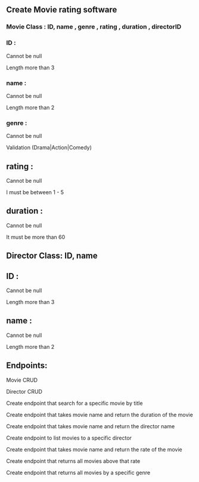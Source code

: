 ## Create Movie rating software

### Movie Class : ID, name , genre , rating , duration , directorID

### ID :

Cannot be null

Length more than 3


### name :

Cannot be null

Length more than 2


### genre :

Cannot be null

Validation (Drama|Action|Comedy)


## rating :

Cannot be null

I must be between 1 - 5


## duration :

Cannot be null

It must be more than 60

 
## Director Class: ID, name

## ID :

Cannot be null

Length more than 3


## name :

Cannot be null

Length more than 2





## Endpoints:

Movie CRUD

Director CRUD

Create endpoint that search for a specific movie by title 

Create endpoint that takes movie name and return the duration of the movie

Create endpoint that takes movie name and return the director name

Create endpoint to list movies to a specific director

Create endpoint that takes movie name and return the rate of the movie

Create endpoint that returns all movies above that rate 

Create endpoint that returns all movies by a specific genre





